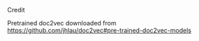 Credit

Pretrained doc2vec downloaded from https://github.com/jhlau/doc2vec#pre-trained-doc2vec-models